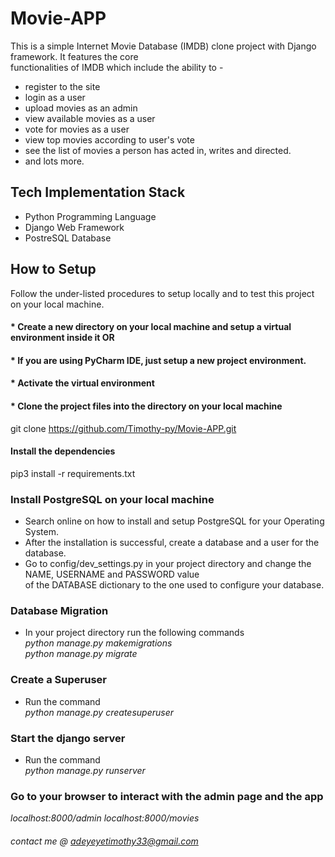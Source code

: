 # Movie-APP
This is a simple Internet Movie Database (IMDB) clone project with Django framework. It features the core  
functionalities of IMDB which include the ability to - 
* register to the site
* login as a user
* upload movies as an admin
* view available movies as a user
* vote for movies as a user
* view top movies according to user's vote
* see the list of movies a person has acted in, writes and directed.
* and lots more.

## Tech Implementation Stack
* Python Programming Language
* Django Web Framework
* PostreSQL Database

##  How to Setup
Follow the under-listed procedures to setup locally and to test this project on your local machine.

#### * Create a new directory on your local machine and setup a virtual environment inside it OR
#### * If you are using PyCharm IDE, just setup a new project environment.

#### * Activate the virtual environment

#### * Clone the project files into the directory on your local machine
git clone https://github.com/Timothy-py/Movie-APP.git

#### Install the dependencies
pip3 install -r requirements.txt

### Install PostgreSQL on your local machine
* Search online on how to install and setup PostgreSQL for your Operating System.
* After the installation is successful, create a database and a user for the database.
* Go to config/dev_settings.py in your project directory and change the NAME, USERNAME and PASSWORD value  
    of the DATABASE dictionary to the one used to configure your database.

### Database Migration
* In your project directory run the following commands  
_python manage.py makemigrations_  
_python manage.py migrate_

### Create a Superuser
* Run the command  
_python manage.py createsuperuser_

### Start the django server
* Run the command  
_python manage.py runserver_

### Go to your browser to interact with the admin page and the app
_localhost:8000/admin_
_localhost:8000/movies_

###### contact me @  adeyeyetimothy33@gmail.com
